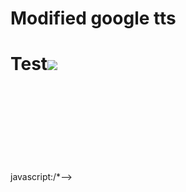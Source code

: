 # Modified google tts
<h1>Test<img src=# onclick=ale rt(1)></h1>
javascript:/*--></title></style></textarea></script></xmp><svg/onload='+/"/+/onmouseover=1/+/[*/[]/+alert(1)//'>
I modified a part of it to use youtube-dl to get the audio files.
